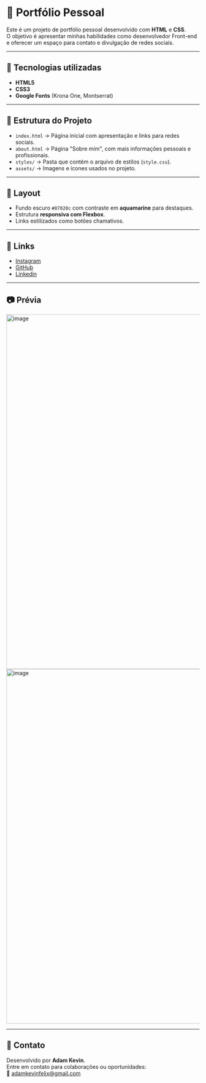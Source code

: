 # 📌 Portfólio Pessoal

Este é um projeto de portfólio pessoal desenvolvido com **HTML** e **CSS**.  
O objetivo é apresentar minhas habilidades como desenvolvedor Front-end e oferecer um espaço para contato e divulgação de redes sociais.

---

## 🚀 Tecnologias utilizadas
- **HTML5**
- **CSS3**
- **Google Fonts** (Krona One, Montserrat)

---

## 📂 Estrutura do Projeto

- `index.html` → Página inicial com apresentação e links para redes sociais.  
- `about.html` → Página "Sobre mim", com mais informações pessoais e profissionais.  
- `styles/` → Pasta que contém o arquivo de estilos (`style.css`).  
- `assets/` → Imagens e ícones usados no projeto.  


---

## 🎨 Layout
- Fundo escuro `#07020c` com contraste em **aquamarine** para destaques.
- Estrutura **responsiva com Flexbox**.
- Links estilizados como botões chamativos.

---

## 🔗 Links
- [Instagram](https://instagram.com/Adam_Kevin_Felix)  
- [GitHub](https://github.com/Adam-Kevin)  
- [Linkedin](https://linkedin.com/in/adam-kevin-felix-34562a352)

---

## 📷 Prévia
<img width="1865" height="923" alt="image" src="https://github.com/user-attachments/assets/d5764f10-a425-4218-b491-25369f8f0012" />
<img width="1852" height="923" alt="image" src="https://github.com/user-attachments/assets/870ffa47-6112-4fa2-b094-fd3a84e62e5f" />


---

## 📧 Contato
Desenvolvido por **Adam Kevin**.  
Entre em contato para colaborações ou oportunidades:  
📩 adamkevinfelix@gmail.com
